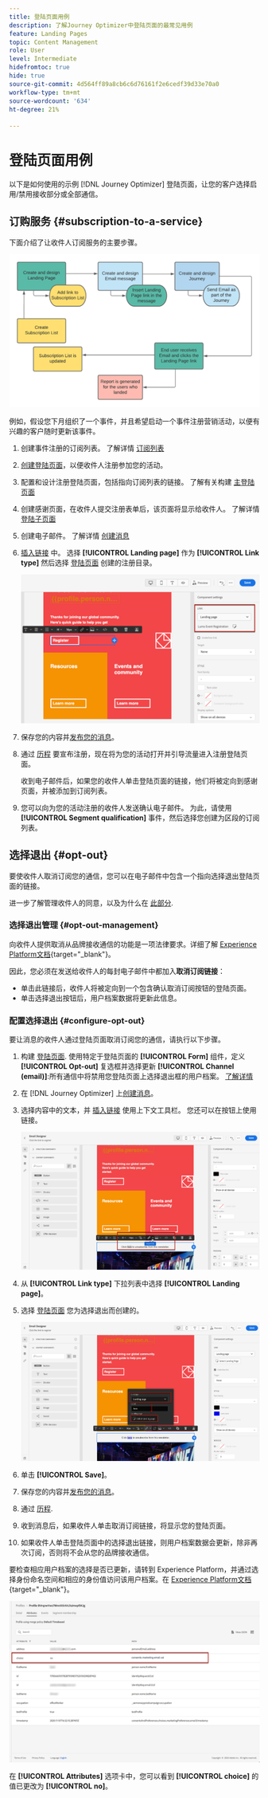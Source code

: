 ```yaml
---
title: 登陆页面用例
description: 了解Journey Optimizer中登陆页面的最常见用例
feature: Landing Pages
topic: Content Management
role: User
level: Intermediate
hidefromtoc: true
hide: true
source-git-commit: 4d564ff89a8cb6c6d76161f2e6cedf39d33e70a0
workflow-type: tm+mt
source-wordcount: '634'
ht-degree: 21%

---
```


# 登陆页面用例

以下是如何使用的示例 [!DNL Journey Optimizer] 登陆页面，让您的客户选择启用/禁用接收部分或全部通信。

<!--The main use cases are:
* Subscription to a service
* Opt-in
* Opt-out-->

## 订购服务 {#subscription-to-a-service}

下面介绍了让收件人订阅服务的主要步骤。

![](../assets/lp_subscription-uc.png)

例如，假设您下月组织了一个事件，并且希望启动一个事件注册营销活动，以便有兴趣的客户随时更新该事件。

1. 创建事件注册的订阅列表。 了解详情 [订阅列表](subscription-list.md)

1. [创建登陆页面](create-lp.md)，以便收件人注册参加您的活动。

1. 配置和设计注册登陆页面，包括指向订阅列表的链接。 了解有关构建 [主登陆页面](create-lp.md#configure-primary-page)

1. 创建感谢页面，在收件人提交注册表单后，该页面将显示给收件人。 了解详情 [登陆子页面](create-lp.md#configure-subpages)

1. 创建电子邮件。 了解详情 [创建消息](../create-message.md)

1. [插入链接](../message-tracking.md#insert-links) 中。 选择 **[!UICONTROL Landing page]** 作为 **[!UICONTROL Link type]** 然后选择 [登陆页面](create-lp.md#configure-primary-page) 创建的注册目录。

   ![](../assets/lp_subscription-uc-link.png)

1. 保存您的内容并[发布您的消息](../publish-manage-message.md)。

1. 通过 [历程](../building-journeys/journey.md) 要宣布注册，现在将为您的活动打开并引导流量进入注册登陆页面。

   收到电子邮件后，如果您的收件人单击登陆页面的链接，他们将被定向到感谢页面，并被添加到订阅列表。

1. 您可以向为您的活动注册的收件人发送确认电子邮件。 为此，请使用 **[!UICONTROL Segment qualification]** 事件，然后选择您创建为区段的订阅列表。

<!--The event registration's subscription list tracks the profiles who registered and you can send them targeted event updates.-->

## 选择退出 {#opt-out}

要使收件人取消订阅您的通信，您可以在电子邮件中包含一个指向选择退出登陆页面的链接。

进一步了解管理收件人的同意，以及为什么在 [此部分](../consent.md).

### 选择退出管理 {#opt-out-management}

向收件人提供取消从品牌接收通信的功能是一项法律要求。详细了解 [Experience Platform文档](https://experienceleague.adobe.com/docs/experience-platform/privacy/regulations/overview.html#regulations){target=&quot;_blank&quot;}。

因此，您必须在发送给收件人的每封电子邮件中都加入&#x200B;**取消订阅链接**：

* 单击此链接后，收件人将被定向到一个包含确认取消订阅按钮的登陆页面。
* 单击选择退出按钮后，用户档案数据将更新此信息。

### 配置选择退出 {#configure-opt-out}

要让消息的收件人通过登陆页面取消订阅您的通信，请执行以下步骤。

1. 构建 [登陆页面](create-lp.md). 使用特定于登陆页面的 **[!UICONTROL Form]** 组件，定义 **[!UICONTROL Opt-out]** 复选框并选择更新 **[!UICONTROL Channel (email)]**:所有通信中将禁用您登陆页面上选择退出框的用户档案。 [了解详情](design-lp.md)

   <!--You can also build your own landing page and host it on the third-party system of your choice. To keep?-->

1. 在 [!DNL Journey Optimizer] 上[创建消息](../create-message.md)。

1. 选择内容中的文本，并 [插入链接](../message-tracking.md#insert-links) 使用上下文工具栏。 您还可以在按钮上使用链接。

   ![](../assets/lp_opt-out-insert-link.png)

1. 从 **[!UICONTROL Link type]** 下拉列表中选择 **[!UICONTROL Landing page]**。

1. 选择 [登陆页面](create-lp.md#configure-primary-page) 您为选择退出而创建的。

   ![](../assets/lp_opt-out-landing-page.png)

1. 单击 **[!UICONTROL Save]**。

1. 保存您的内容并[发布您的消息](../publish-manage-message.md)。

1. 通过 [历程](../building-journeys/journey.md).

1. 收到消息后，如果收件人单击取消订阅链接，将显示您的登陆页面。

   <!--![](../assets/lp_opt-out-lp-example.png)-->

1. 如果收件人单击登陆页面中的选择退出链接，则用户档案数据会更新，除非再次订阅，否则将不会从您的品牌接收通信。

   <!--The opted-out recipient is then redirected to a confirmation message screen indicating that opting out was successful.-->

   <!--![](../assets/lp_opt-out-confirmation-example.png)-->

要检查相应用户档案的选择是否已更新，请转到 Experience Platform，并通过选择身份命名空间和相应的身份值访问该用户档案。在 [Experience Platform文档](https://experienceleague.adobe.com/docs/experience-platform/profile/ui/user-guide.html#getting-started){target=&quot;_blank&quot;}。

![](../assets/lp_opt-out-profile-choice.png)

在 **[!UICONTROL Attributes]** 选项卡中，您可以看到 **[!UICONTROL choice]** 的值已更改为 **[!UICONTROL no]**。

<!--

### Other ways to opt out

You can also enable your recipients to unsubscribe whithout using landing pages.

* **One-click opt-out**

    You can add a one-click opt-out link into your email content. This will enable your recipients to quickly unsubscribe from your communications, without being redirected to a landing page where they need to confirm opting out. [Learn more](../message-tracking.md#one-click-opt-out-link)

* **Unsubscribe link in header**

    If the recipients' email client supports displaying an unsubscribe link in the email header, emails sent with [!DNL Journey Optimizer] automatically include this link. [Learn more](../consent.md#unsubscribe-email)
-->